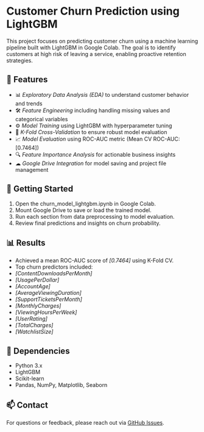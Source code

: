 # Customer Churn Prediction using LightGBM

This project focuses on predicting customer churn using a machine learning pipeline built with LightGBM in Google Colab. The goal is to identify customers at high risk of leaving a service, enabling proactive retention strategies.

## 📌 Features

- 📊 *Exploratory Data Analysis (EDA)* to understand customer behavior and trends
- 🛠 *Feature Engineering* including handling missing values and categorical variables
- ⚙ *Model Training* using LightGBM with hyperparameter tuning
- 🧪 *K-Fold Cross-Validation* to ensure robust model evaluation
- 📈 *Model Evaluation* using ROC-AUC metric (Mean CV ROC-AUC: [0.7464])
- 🔍 *Feature Importance Analysis* for actionable business insights
- ☁ *Google Drive Integration* for model saving and project file management

## 🚀 Getting Started

1. Open the churn_model_lightgbm.ipynb in Google Colab.
2. Mount Google Drive to save or load the trained model.
3. Run each section from data preprocessing to model evaluation.
4. Review final predictions and insights on churn probability.

## 📊 Results

- Achieved a mean ROC-AUC score of *[0.7464]* using K-Fold CV.
- Top churn predictors included:
- *[ContentDownloadsPerMonth]*
- *[UsagePerDollar]*
- *[AccountAge]*
- *[AverageViewingDuration]*
- *[SupportTicketsPerMonth]*
- *[MonthlyCharges]*
- *[ViewingHoursPerWeek]*
- *[UserRating]*
- *[TotalCharges]*
- *[WatchlistSize]*


## 📌 Dependencies

- Python 3.x
- LightGBM
- Scikit-learn
- Pandas, NumPy, Matplotlib, Seaborn

## 📫 Contact

For questions or feedback, please reach out via [GitHub Issues](https://github.com/manan3114/Customer-Churn-Prediction-Model/issues).
